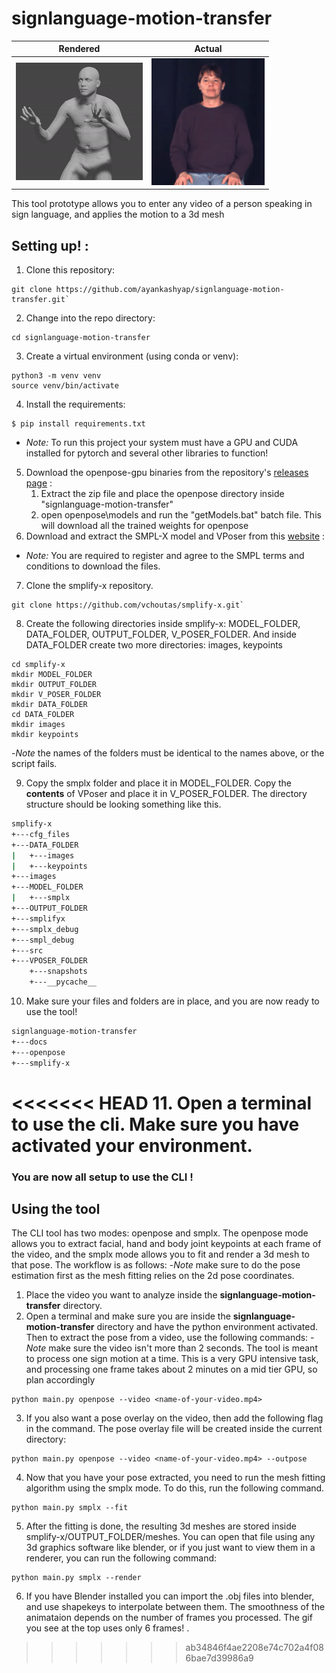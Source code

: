 # signlanguage-motion-transfer

Rendered          |  Actual
:-------------------------:|:-------------------------:
![](./docs/rendergif.gif)  |  ![](./docs/cropall2.gif)

This tool prototype allows you to enter any video of a person speaking in sign language, and applies the motion to a 3d mesh  

## Setting up! :
1. Clone this repository: 
```
git clone https://github.com/ayankashyap/signlanguage-motion-transfer.git`
```
2. Change into the repo directory: 
```
cd signlanguage-motion-transfer
```
3. Create a virtual environment (using conda or venv):  
```
python3 -m venv venv
source venv/bin/activate
```
4. Install the requirements: 
```
$ pip install requirements.txt
```
- *Note:* To run this project your system must have a GPU and CUDA installed for pytorch and several other libraries to function!
5. Download the openpose-gpu binaries from the repository's [releases page](https://github.com/CMU-Perceptual-Computing-Lab/openpose/releases) :
    1. Extract the zip file and place the openpose directory inside "signlanguage-motion-transfer"
    2. open openpose\models and run the "getModels.bat" batch file. This will download all the trained weights for openpose
6. Download and extract the SMPL-X model and VPoser from this [website](https://smpl-x.is.tue.mpg.de/) :  
- *Note:* You are required to register and agree to the SMPL terms and conditions to download the files.
7. Clone the smplify-x repository.
```
git clone https://github.com/vchoutas/smplify-x.git`
```

8. Create the following directories inside smplify-x: MODEL_FOLDER, DATA_FOLDER,  OUTPUT_FOLDER, V_POSER_FOLDER. And inside DATA_FOLDER create two more directories: images, keypoints
```
cd smplify-x
mkdir MODEL_FOLDER
mkdir OUTPUT_FOLDER
mkdir V_POSER_FOLDER
mkdir DATA_FOLDER
cd DATA_FOLDER
mkdir images
mkdir keypoints
```
-*Note* the names of the folders must be identical to the names above, or the script fails.

9. Copy the smplx folder and place it in MODEL_FOLDER. Copy the **contents** of VPoser and place it in V_POSER_FOLDER. The directory structure should be looking something like this.
```bash
smplify-x
+---cfg_files
+---DATA_FOLDER
|   +---images
|   +---keypoints
+---images
+---MODEL_FOLDER
|   +---smplx
+---OUTPUT_FOLDER
+---smplifyx
+---smplx_debug 
+---smpl_debug 
+---src    
+---VPOSER_FOLDER
    +---snapshots
    +---__pycache__
```

10. Make sure your files and folders are in place, and you are now ready to use the tool! 
```bash
signlanguage-motion-transfer
+---docs
+---openpose
+---smplify-x
``` 

<<<<<<< HEAD
11. Open a terminal to use the cli. Make sure you have activated your environment. 
=======
### You are now all setup to use the CLI !

## Using the tool  
The CLI tool has two modes: openpose and smplx. The openpose mode allows you to extract facial, hand and body joint keypoints at each frame of the video, and the smplx mode allows you to fit and render a 3d mesh to that pose. The workflow is as follows:
-*Note* make sure to do the pose estimation first as the mesh fitting relies on the 2d pose coordinates.
1. Place the video you want to analyze inside the **signlanguage-motion-transfer** directory.
2. Open a terminal and make sure you are inside the **signlanguage-motion-transfer** directory and have the python environment activated. Then to extract the pose from a video, use the following commands:
-*Note* make sure the video isn't more than 2 seconds. The tool is meant to process one sign motion at a time. This is a very GPU intensive task, and processing one frame takes about 2 minutes on a mid tier GPU, so plan accordingly
```
python main.py openpose --video <name-of-your-video.mp4>
```
3. If you also want a pose overlay on the video, then add the following flag in the command. The pose overlay file will be created inside the current directory:
```
python main.py openpose --video <name-of-your-video.mp4> --outpose 
```
4. Now that you have your pose extracted, you need to run the mesh fitting algorithm using the smplx mode. To do this, run the following command.
```
python main.py smplx --fit
```
5. After the fitting is done, the resulting 3d meshes are stored inside smplify-x/OUTPUT_FOLDER/meshes. You can open that file using any 3d graphics software like blender, or if you just want to view them in a renderer, you can run the following command:
```
python main.py smplx --render
```
6. If you have Blender installed you can import the .obj files into blender, and use shapekeys to interpolate between them. The smoothness of the animataion depends on the number of frames you processed. The gif you see at the top uses only 6 frames! .
>>>>>>> ab34846f4ae2208e74c702a4f086bae7d39986a9

